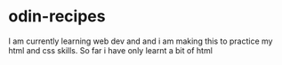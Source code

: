 # odin-recipes
I am currently learning web dev and and i am making this to practice my html and css skills. So far i have only learnt a bit of html